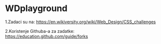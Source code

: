 # WDplayground

1.Zadaci su na:
https://en.wikiversity.org/wiki/Web_Design/CSS_challenges

2.Koristenje Githuba-a za zadatke: 
https://education.github.com/guide/forks
